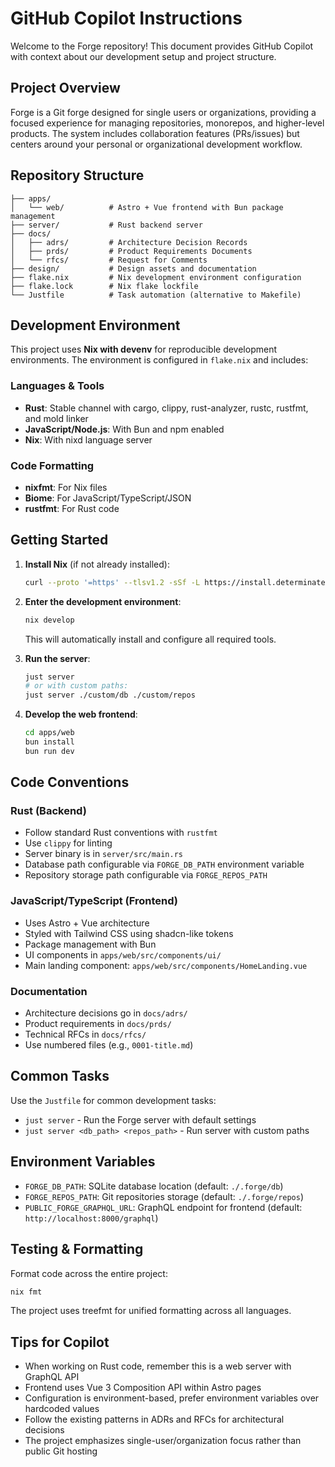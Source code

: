 # GitHub Copilot Instructions

Welcome to the Forge repository! This document provides GitHub Copilot with context about our development setup and project structure.

## Project Overview

Forge is a Git forge designed for single users or organizations, providing a focused experience for managing repositories, monorepos, and higher-level products. The system includes collaboration features (PRs/issues) but centers around your personal or organizational development workflow.

## Repository Structure

```
├── apps/
│   └── web/          # Astro + Vue frontend with Bun package management
├── server/           # Rust backend server
├── docs/
│   ├── adrs/         # Architecture Decision Records
│   ├── prds/         # Product Requirements Documents  
│   └── rfcs/         # Request for Comments
├── design/           # Design assets and documentation
├── flake.nix         # Nix development environment configuration
├── flake.lock        # Nix flake lockfile
└── Justfile          # Task automation (alternative to Makefile)
```

## Development Environment

This project uses **Nix with devenv** for reproducible development environments. The environment is configured in `flake.nix` and includes:

### Languages & Tools
- **Rust**: Stable channel with cargo, clippy, rust-analyzer, rustc, rustfmt, and mold linker
- **JavaScript/Node.js**: With Bun and npm enabled
- **Nix**: With nixd language server

### Code Formatting
- **nixfmt**: For Nix files
- **Biome**: For JavaScript/TypeScript/JSON
- **rustfmt**: For Rust code

## Getting Started

1. **Install Nix** (if not already installed):
   ```bash
   curl --proto '=https' --tlsv1.2 -sSf -L https://install.determinate.systems/nix | sh -s -- install
   ```

2. **Enter the development environment**:
   ```bash
   nix develop
   ```
   This will automatically install and configure all required tools.

3. **Run the server**:
   ```bash
   just server
   # or with custom paths:
   just server ./custom/db ./custom/repos
   ```

4. **Develop the web frontend**:
   ```bash
   cd apps/web
   bun install
   bun run dev
   ```

## Code Conventions

### Rust (Backend)
- Follow standard Rust conventions with `rustfmt`
- Use `clippy` for linting
- Server binary is in `server/src/main.rs`
- Database path configurable via `FORGE_DB_PATH` environment variable
- Repository storage path configurable via `FORGE_REPOS_PATH`

### JavaScript/TypeScript (Frontend)  
- Uses Astro + Vue architecture
- Styled with Tailwind CSS using shadcn-like tokens
- Package management with Bun
- UI components in `apps/web/src/components/ui/`
- Main landing component: `apps/web/src/components/HomeLanding.vue`

### Documentation
- Architecture decisions go in `docs/adrs/`
- Product requirements in `docs/prds/`
- Technical RFCs in `docs/rfcs/`
- Use numbered files (e.g., `0001-title.md`)

## Common Tasks

Use the `Justfile` for common development tasks:
- `just server` - Run the Forge server with default settings
- `just server <db_path> <repos_path>` - Run server with custom paths

## Environment Variables

- `FORGE_DB_PATH`: SQLite database location (default: `./.forge/db`)
- `FORGE_REPOS_PATH`: Git repositories storage (default: `./.forge/repos`)  
- `PUBLIC_FORGE_GRAPHQL_URL`: GraphQL endpoint for frontend (default: `http://localhost:8000/graphql`)

## Testing & Formatting

Format code across the entire project:
```bash
nix fmt
```

The project uses treefmt for unified formatting across all languages.

## Tips for Copilot

- When working on Rust code, remember this is a web server with GraphQL API
- Frontend uses Vue 3 Composition API within Astro pages
- Configuration is environment-based, prefer environment variables over hardcoded values
- Follow the existing patterns in ADRs and RFCs for architectural decisions
- The project emphasizes single-user/organization focus rather than public Git hosting